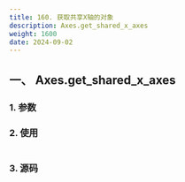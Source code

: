 ```yaml
---
title: 160. 获取共享X轴的对象
description: Axes.get_shared_x_axes
weight: 1600
date: 2024-09-02
---
```

<style>
th, td {
  border: 1px solid rgb(190, 190, 190);
}
</style>


## 一、 Axes.get_shared_x_axes


### 1. 参数




### 2. 使用



```python


```


### 3. 源码
```python

```




